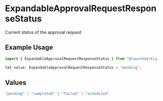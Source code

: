 # ExpandableApprovalRequestResponseStatus

Current status of the approval request

## Example Usage

```typescript
import { ExpandableApprovalRequestResponseStatus } from "@launchdarkly/mcp-server";

let value: ExpandableApprovalRequestResponseStatus = "pending";
```

## Values

```typescript
"pending" | "completed" | "failed" | "scheduled"
```